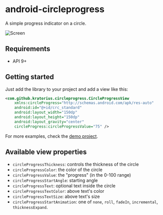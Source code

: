 # android-circleprogress

A simple progress indicator on a circle.

![Screen](https://github.com/kratorius/android-circleprogress/raw/master/demo/images/showcase.png)


## Requirements

* API 9+


## Getting started

Just add the library to your project and add a view like this:

``` xml
<com.github.kratorius.circleprogress.CircleProgressView
    xmlns:circleProgress="http://schemas.android.com/apk/res-auto"
    android:id="@+id/crc_standard"
    android:layout_width="150dp"
    android:layout_height="150dp"
    android:layout_gravity="center"
    circleProgress:circleProgressValue="75" />
```

For more examples, check the [demo project](https://github.com/kratorius/android-circleprogress/tree/master/demo).


## Available view properties

* `circleProgressThickness`: controls the thickness of the circle
* `circleProgressColor`: the color of the circle
* `circleProgressValue`: the "progress" (in the 0-100 range)
* `circleProgressStartAngle`: starting angle
* `circleProgressText`: optional text inside the circle
* `circleProgressTextColor`: above text's color
* `circleProgressTextSize`: above text's size
* `circleProgressStartAnimation`: one of `none`, `roll`, `fadeIn`, `incremental`, `thicknessExpand`.

